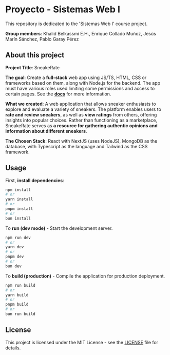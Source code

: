 # Proyecto - Sistemas Web I

This repository is dedicated to the 'Sistemas Web I' course project.

**Group members**: Khalid Belkassmi E.H., Enrique Collado Muñoz, Jesús Marín Sánchez, Pablo Garay Pérez

## About this project

**Project Title**: SneakeRate

**The goal**: Create a **full-stack** web app using JS/TS, HTML, CSS or frameworks based on them, along with Node.js for the backend. The app must have various roles used limiting some permissions and access to certain pages. See the **[docs](/docs)** for more information.

**What we created**: A web application that allows sneaker enthusiasts to explore and evaluate a variety of sneakers. The platform enables users to **rate and review sneakers**, as well as **view ratings** from others, offering insights into popular choices. Rather than functioning as a marketplace, SneakeRate serves as **a resource for gathering authentic opinions and information about different sneakers**.

**The Chosen Stack**: React with NextJS (uses NodeJS), MongoDB as the database, with Typescript as the language and Tailwind as the CSS framework.

## Usage

First, **install dependencies**:

```bash
npm install
# or
yarn install
# or
pnpm install
# or
bun install
```

To **run (dev mode)** - Start the development server.

```bash
npm run dev
# or
yarn dev
# or
pnpm dev
# or
bun dev
```

To **build (production)** - Compile the application for production deployment.

```bash
npm run build
# or
yarn build
# or
pnpm build
# or
bun run build
```

## License

This project is licensed under the MIT License - see the [LICENSE](/LICENSE) file for details.
